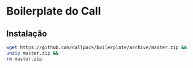 # Boilerplate do Call
## Instalação
```bash
wget https://github.com/callpack/boilerplate/archive/master.zip &&
unzip master.zip &&
rm master.zip
```

